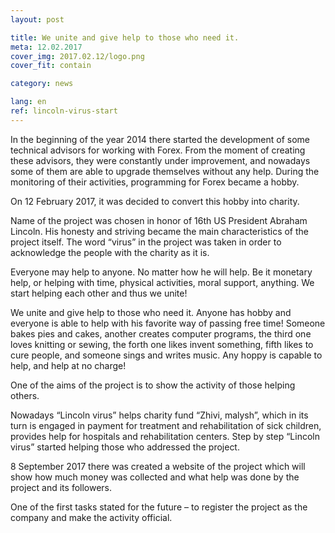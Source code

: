 ```yaml
---
layout: post

title: We unite and give help to those who need it.
meta: 12.02.2017
cover_img: 2017.02.12/logo.png
cover_fit: contain

category: news

lang: en
ref: lincoln-virus-start
---
```


In the beginning of the year 2014 there started the development of some technical advisors for working with Forex. 
From the moment of creating these advisors, they were constantly under improvement, and nowadays some of them are able to upgrade themselves without any help. 
During the monitoring of their activities, programming for Forex became a hobby. 

On 12 February 2017, it was decided to convert this hobby into charity.

Name of the project was chosen in honor of 16th US President Abraham Lincoln.
His honesty and striving became the main characteristics of the project itself.
The word “virus” in the project was taken in order to acknowledge the people with the charity as it is. 

Everyone may help to anyone.
No matter how he will help.
Be it monetary help, or helping with time, physical activities, moral support, anything. 
We start helping each other and thus we unite!

We unite and give help to those who need it.
Anyone has hobby and everyone is able to help with his favorite way of passing free time! 
Someone bakes pies and cakes, another creates computer programs, the third one loves knitting or sewing, the forth one likes invent something, fifth likes to cure people, and someone sings and writes music. 
Any hoppy is capable to help, and help at no charge!

One of the aims of the project is to show the activity of those helping others.

Nowadays “Lincoln virus” helps charity fund “Zhivi, malysh”, which in its turn is engaged in payment for treatment and rehabilitation of sick children, provides help for hospitals and rehabilitation centers.
Step by step “Lincoln virus” started helping those who addressed the project.

8 September 2017 there was created a website of the project which will show how much money was collected and what help was done by the project and its followers. 

One of the first tasks stated for the future – to register the project as the company and make the activity official.
